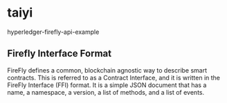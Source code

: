 # taiyi
hyperledger-firefly-api-example

## Firefly Interface Format
FireFly defines a common, blockchain agnostic way to describe smart contracts. This is referred to as a Contract Interface, and it is written in the FireFly Interface (FFI) format. It is a simple JSON document that has a name, a namespace, a version, a list of methods, and a list of events.